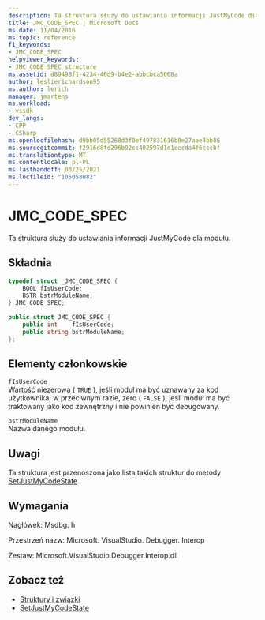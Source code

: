 ```yaml
---
description: Ta struktura służy do ustawiania informacji JustMyCode dla modułu.
title: JMC_CODE_SPEC | Microsoft Docs
ms.date: 11/04/2016
ms.topic: reference
f1_keywords:
- JMC_CODE_SPEC
helpviewer_keywords:
- JMC_CODE_SPEC structure
ms.assetid: d89498f1-4234-46d9-b4e2-abbcbca5068a
author: leslierichardson95
ms.author: lerich
manager: jmartens
ms.workload:
- vssdk
dev_langs:
- CPP
- CSharp
ms.openlocfilehash: d9bb05d55268d3f0ef497831616b8e27aae4bb86
ms.sourcegitcommit: f2916d8fd296b92cc402597d1d1eecda4f6cccbf
ms.translationtype: MT
ms.contentlocale: pl-PL
ms.lasthandoff: 03/25/2021
ms.locfileid: "105058082"
---
```

# <a name="jmc_code_spec"></a>JMC_CODE_SPEC
Ta struktura służy do ustawiania informacji JustMyCode dla modułu.

## <a name="syntax"></a>Składnia

```cpp
typedef struct _JMC_CODE_SPEC {
    BOOL fIsUserCode;
    BSTR bstrModuleName;
} JMC_CODE_SPEC;
```

```csharp
public struct JMC_CODE_SPEC {
    public int    fIsUserCode;
    public string bstrModuleName;
};
```

## <a name="members"></a>Elementy członkowskie
`fIsUserCode`\
Wartość niezerowa ( `TRUE` ), jeśli moduł ma być uznawany za kod użytkownika; w przeciwnym razie, zero ( `FALSE` ), jeśli moduł ma być traktowany jako kod zewnętrzny i nie powinien być debugowany.

`bstrModuleName`\
Nazwa danego modułu.

## <a name="remarks"></a>Uwagi
Ta struktura jest przenoszona jako lista takich struktur do metody [SetJustMyCodeState](../../../extensibility/debugger/reference/idebugengine3-setjustmycodestate.md) .

## <a name="requirements"></a>Wymagania
Nagłówek: Msdbg. h

Przestrzeń nazw: Microsoft. VisualStudio. Debugger. Interop

Zestaw: Microsoft.VisualStudio.Debugger.Interop.dll

## <a name="see-also"></a>Zobacz też
- [Struktury i związki](../../../extensibility/debugger/reference/structures-and-unions.md)
- [SetJustMyCodeState](../../../extensibility/debugger/reference/idebugengine3-setjustmycodestate.md)
